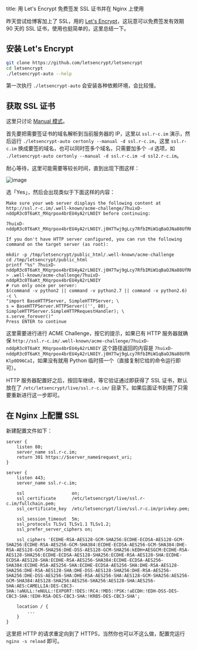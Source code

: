 title: 用 Let's Encrypt 免费签发 SSL 证书并在 Nginx 上使用

昨天尝试给博客加上了 SSL，用的 [Let's Encrypt](https://letsencrypt.org/)，这玩意可以免费签发有效期 90 天的 SSL 证书，使用也挺简单的，这里总结一下。

## 安装 Let's Encrypt

```sh
git clone https://github.com/letsencrypt/letsencrypt
cd letsencrypt
./letsencrypt-auto --help
```

第一次执行 `./letsencrypt-auto` 会安装各种依赖环境，会比较慢。

## 获取 SSL 证书

这里只讨论 [Manual 模式](https://letsencrypt.readthedocs.org/en/latest/using.html#manual)。

首先要把需要签证书的域名解析到当前服务器的 IP，这里以 `ssl.r-c.im` 演示，然后运行 `./letsencrypt-auto certonly --manual -d ssl.r-c.im`，这里 `ssl.r-c.im` 换成要签的域名，也可以同时签多个域名，只需要加多个 `-d` 选项，如 `./letsencrypt-auto certonly --manual -d ssl.r-c.im -d ssl2.r-c.im`。

耐心等待，这里可能需要等较长时间，直到出现下图这样：

![image](https://o33x5shzt.qnssl.com/16-2-26/88763450.jpg)

选「Yes」，然后会出现类似于下面这样的内容：

```
Make sure your web server displays the following content at
http://ssl.r-c.im/.well-known/acme-challenge/7huixD-nddpR3c0T6aKt_MXqrpox4brEU4yA2rLNOIY before continuing:

7huixD-nddpR3c0T6aKt_MXqrpox4brEU4yA2rLNOIY.j0H7Twj9gLcy7RfbIMiW1qBaOJNa88UfRKlp0D96CaI

If you don't have HTTP server configured, you can run the following
command on the target server (as root):

mkdir -p /tmp/letsencrypt/public_html/.well-known/acme-challenge
cd /tmp/letsencrypt/public_html
printf "%s" 7huixD-nddpR3c0T6aKt_MXqrpox4brEU4yA2rLNOIY.j0H7Twj9gLcy7RfbIMiW1qBaOJNa88UfRKlp0D96CaI > .well-known/acme-challenge/7huixD-nddpR3c0T6aKt_MXqrpox4brEU4yA2rLNOIY
# run only once per server:
$(command -v python2 || command -v python2.7 || command -v python2.6) -c \
"import BaseHTTPServer, SimpleHTTPServer; \
s = BaseHTTPServer.HTTPServer(('', 80), SimpleHTTPServer.SimpleHTTPRequestHandler); \
s.serve_forever()"
Press ENTER to continue
```

这里需要进行进行 ACME Challenge，按它的提示，如果已有 HTTP 服务器就确保 `http://ssl.r-c.im/.well-known/acme-challenge/7huixD-nddpR3c0T6aKt_MXqrpox4brEU4yA2rLNOIY` 这个路径返回的内容是 `7huixD-nddpR3c0T6aKt_MXqrpox4brEU4yA2rLNOIY.j0H7Twj9gLcy7RfbIMiW1qBaOJNa88UfRKlp0D96CaI`，如果没有就用 Python 临时搭一个（直接复制它给的命令运行即可）。

HTTP 服务器配置好之后，按回车继续，等它验证通过即获得了 SSL 证书，默认放在了 `/etc/letsencrypt/live/ssl.r-c.im/` 目录下。如果后面证书到期了只需要重新进行这一步即可。

## 在 Nginx 上配置 SSL

新建配置文件如下：

```
server {
    listen 80;
    server_name ssl.r-c.im;
    return 301 https://$server_name$request_uri;
}

server {
    listen 443;
    server_name ssl.r-c.im;

    ssl                  on;
    ssl_certificate      /etc/letsencrypt/live/ssl.r-c.im/fullchain.pem;
    ssl_certificate_key  /etc/letsencrypt/live/ssl.r-c.im/privkey.pem;

    ssl_session_timeout  5m;
    ssl_protocols TLSv1 TLSv1.1 TLSv1.2;
    ssl_prefer_server_ciphers on;

    ssl_ciphers 'ECDHE-RSA-AES128-GCM-SHA256:ECDHE-ECDSA-AES128-GCM-SHA256:ECDHE-RSA-AES256-GCM-SHA384:ECDHE-ECDSA-AES256-GCM-SHA384:DHE-RSA-AES128-GCM-SHA256:DHE-DSS-AES128-GCM-SHA256:kEDH+AESGCM:ECDHE-RSA-AES128-SHA256:ECDHE-ECDSA-AES128-SHA256:ECDHE-RSA-AES128-SHA:ECDHE-ECDSA-AES128-SHA:ECDHE-RSA-AES256-SHA384:ECDHE-ECDSA-AES256-SHA384:ECDHE-RSA-AES256-SHA:ECDHE-ECDSA-AES256-SHA:DHE-RSA-AES128-SHA256:DHE-RSA-AES128-SHA:DHE-DSS-AES128-SHA256:DHE-RSA-AES256-SHA256:DHE-DSS-AES256-SHA:DHE-RSA-AES256-SHA:AES128-GCM-SHA256:AES256-GCM-SHA384:AES128-SHA256:AES256-SHA256:AES128-SHA:AES256-SHA:AES:CAMELLIA:DES-CBC3-SHA:!aNULL:!eNULL:!EXPORT:!DES:!RC4:!MD5:!PSK:!aECDH:!EDH-DSS-DES-CBC3-SHA:!EDH-RSA-DES-CBC3-SHA:!KRB5-DES-CBC3-SHA';

    location / {
        ...
    }
}
```

这里把 HTTP 的请求重定向到了 HTTPS，当然你也可以不这么做，配置完运行 `nginx -s reload` 即可。
